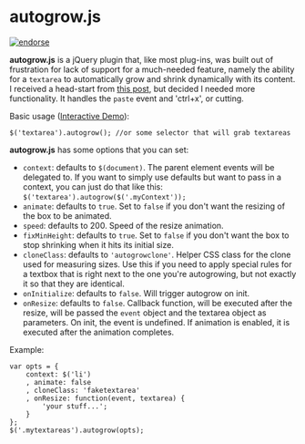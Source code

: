 autogrow.js
===========

[![endorse](https://api.coderwall.com/ultimatedelman/endorsecount.png)](https://coderwall.com/ultimatedelman)

**autogrow.js** is a jQuery plugin that, like most plug-ins, was built out of frustration for lack of support for a much-needed feature, namely the ability for a `textarea` to automatically grow and shrink dynamically with its content. I received a head-start from [this post](http://stackoverflow.com/a/10080841/7173), but decided I needed more functionality. It handles the `paste` event and 'ctrl+x', or cutting.

Basic usage ([Interactive Demo](http://jsfiddle.net/edelman/HrnHb/)):

    $('textarea').autogrow(); //or some selector that will grab textareas

**autogrow.js** has some options that you can set:

 - `context`: defaults to `$(document)`. The parent element events will be delegated to. If you want to simply use defaults but want to pass in a context, you can just do that like this: `$('textarea').autogrow($('.myContext'));`
 - `animate`: defaults to `true`. Set to `false` if you don't want the resizing of the box to be animated.
 - `speed`: defaults to 200. Speed of the resize animation.
 - `fixMinHeight`: defaults to `true`. Set to `false` if you don't want the box to stop shrinking when it hits its initial size.
 - `cloneClass`: defaults to `'autogrowclone'`. Helper CSS class for the clone used for measuring sizes. Use this if you need to apply special rules for a textbox that is right next to the one you're autogrowing, but not exactly it so that they are identical.
 - `onInitialize`: defaults to `false`. Will trigger autogrow on init.
 - `onResize`: defaults to `false`. Callback function, will be executed after the resize, will be passed the `event` object and the textarea object as parameters. On init, the event is undefined. If animation is enabled, it is executed after the animation completes.

Example: 

    var opts = {
        context: $('li')
        , animate: false
        , cloneClass: 'faketextarea'
        , onResize: function(event, textarea) {
			'your stuff...';
		}
    };
    $('.mytextareas').autogrow(opts);
